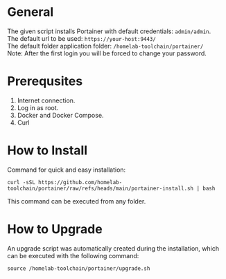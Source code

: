 # General

The given script installs Portainer with default credentials: `admin/admin`.<br>
The default url to be used: `https://your-host:9443/`<br>
The default folder application folder: `/homelab-toolchain/portainer/`<br>
Note: After the first login you will be forced to change your password.

# Prerequsites

1. Internet connection.
2. Log in as root.
3. Docker and Docker Compose.
4. Curl

# How to Install

Command for quick and easy installation:

```
curl -sSL https://github.com/homelab-toolchain/portainer/raw/refs/heads/main/portainer-install.sh | bash
```

This command can be executed from any folder.

# How to Upgrade

An upgrade script was automatically created during the installation, which can be executed with the following command: 

```
source /homelab-toolchain/portainer/upgrade.sh
```